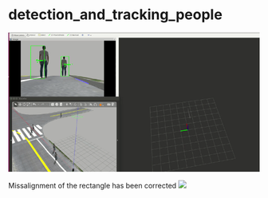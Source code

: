 # detection_and_tracking_people

![](dt_speed_up.gif)


Missalignment of the rectangle has been corrected
![](pedestrian_2.gif)
